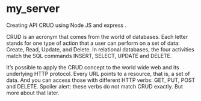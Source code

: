 # my_server
Creating API CRUD using Node JS and express .

CRUD is an acronym that comes from the world of databases. Each letter stands for one type of action that a user can perform on a set of data: Create, Read, Update, and Delete. In relational databases, the four activities match the SQL commands INSERT, SELECT, UPDATE and DELETE.

It’s possible to apply the CRUD concept to the world wide web and its underlying HTTP protocol. Every URL points to a resource, that is, a set of data. And you can access those with different HTTP verbs: GET, PUT, POST and DELETE. Spoiler alert: these verbs do not match CRUD exactly. But more about that later.

